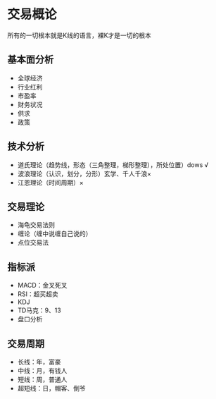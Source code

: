 # 交易概论

所有的一切根本就是K线的语言，裸K才是一切的根本

## 基本面分析

- 全球经济
- 行业红利
- 市盈率
- 财务状况
- 供求
- 政策

## 技术分析

- 道氏理论（趋势线，形态（三角整理，梯形整理），所处位置）dows √
- 波浪理论（认识，划分，分形）玄学、千人千浪×
- 江恩理论（时间周期）×

## 交易理论

- 海龟交易法则
- 缠论（缠中说缠自己说的）
- 点位交易法

## 指标派

- MACD：金叉死叉
- RSI：超买超卖
- KDJ
- TD马克：9、13
- 盘口分析

## 交易周期

- 长线：年，富豪
- 中线：月，有钱人
- 短线：周，普通人
- 超短线：日，帽客、倒爷
